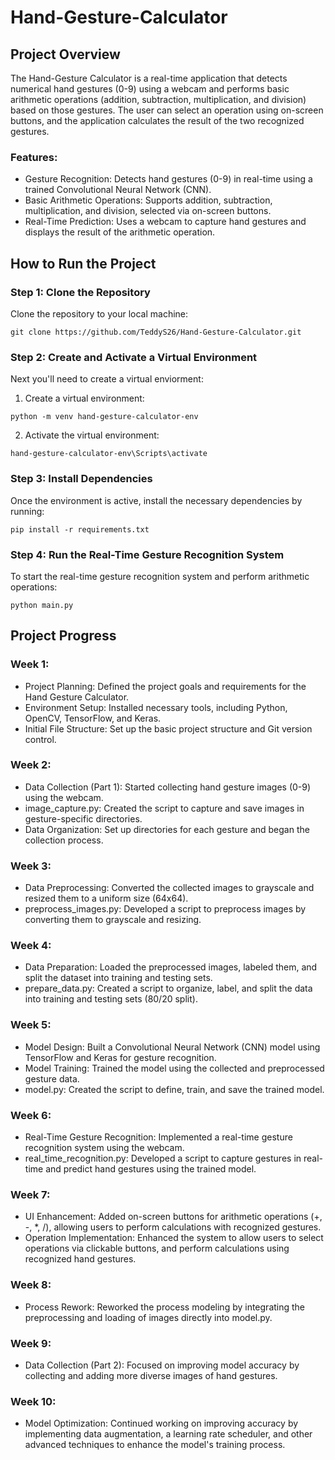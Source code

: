 # Hand-Gesture-Calculator

## Project Overview

The Hand-Gesture Calculator is a real-time application that detects numerical hand gestures (0-9) using a webcam and performs basic arithmetic operations (addition, subtraction, multiplication, and division) based on those gestures. The user can select an operation using on-screen buttons, and the application calculates the result of the two recognized gestures.

### Features:

- Gesture Recognition: Detects hand gestures (0-9) in real-time using a trained Convolutional Neural Network (CNN).
- Basic Arithmetic Operations: Supports addition, subtraction, multiplication, and division, selected via on-screen buttons.
- Real-Time Prediction: Uses a webcam to capture hand gestures and displays the result of the arithmetic operation.


## How to Run the Project

### Step 1: Clone the Repository
Clone the repository to your local machine:
```
git clone https://github.com/TeddyS26/Hand-Gesture-Calculator.git
```

### Step 2: Create and Activate a Virtual Environment
Next you'll need to create a virtual enviorment:

1. Create a virtual environment:
```
python -m venv hand-gesture-calculator-env
```

2. Activate the virtual environment:
```
hand-gesture-calculator-env\Scripts\activate
```

### Step 3: Install Dependencies
Once the environment is active, install the necessary dependencies by running:
```
pip install -r requirements.txt
```

### Step 4: Run the Real-Time Gesture Recognition System
To start the real-time gesture recognition system and perform arithmetic operations:
```
python main.py
```

## Project Progress
### Week 1:
- Project Planning: Defined the project goals and requirements for the Hand Gesture Calculator.
- Environment Setup: Installed necessary tools, including Python, OpenCV, TensorFlow, and Keras.
- Initial File Structure: Set up the basic project structure and Git version control.

### Week 2:
- Data Collection (Part 1): Started collecting hand gesture images (0-9) using the webcam.
- image_capture.py: Created the script to capture and save images in gesture-specific directories.
- Data Organization: Set up directories for each gesture and began the collection process.

### Week 3:
- Data Preprocessing: Converted the collected images to grayscale and resized them to a uniform size (64x64).
- preprocess_images.py: Developed a script to preprocess images by converting them to grayscale and resizing.

### Week 4:
- Data Preparation: Loaded the preprocessed images, labeled them, and split the dataset into training and testing sets.
- prepare_data.py: Created a script to organize, label, and split the data into training and testing sets (80/20 split).

### Week 5:
- Model Design: Built a Convolutional Neural Network (CNN) model using TensorFlow and Keras for gesture recognition.
- Model Training: Trained the model using the collected and preprocessed gesture data.
- model.py: Created the script to define, train, and save the trained model.

### Week 6:
- Real-Time Gesture Recognition: Implemented a real-time gesture recognition system using the webcam.
- real_time_recognition.py: Developed a script to capture gestures in real-time and predict hand gestures using the trained model.

### Week 7:
- UI Enhancement: Added on-screen buttons for arithmetic operations (+, -, *, /), allowing users to perform calculations with recognized gestures.
- Operation Implementation: Enhanced the system to allow users to select operations via clickable buttons, and perform calculations using recognized hand gestures.

### Week 8:
- Process Rework: Reworked the process modeling by integrating the preprocessing and loading of images directly into model.py.

### Week 9:
- Data Collection (Part 2): Focused on improving model accuracy by collecting and adding more diverse images of hand gestures.

### Week 10:
- Model Optimization: Continued working on improving accuracy by implementing data augmentation, a learning rate scheduler, and other advanced techniques to enhance the model's training process.